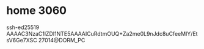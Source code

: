 # home 3060
ssh-ed25519 AAAAC3NzaC1lZDI1NTE5AAAAICuRdtmOUQ+Za2me0L9nJdc8uCfeeMIY/EtsV6Ge7XSC 27014@DORM_PC
